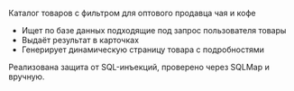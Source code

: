 Каталог товаров с фильтром для оптового продавца чая и кофе
* Ищет по базе данных подходящие под запрос пользователя товары
* Выдаёт результат в карточках
* Генерирует динамическую страницу товара с подробностями

Реализована защита от SQL-инъекций, проверено через SQLMap и вручную.